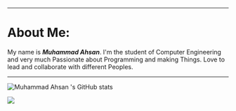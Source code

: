 
------------
# About Me:
My name is ***Muhammad Ahsan***. I'm the student of Computer Engineering and very much Passionate about Programming and making Things. Love to lead and collaborate with different Peoples.

------------
![Muhammad Ahsan 's GitHub stats](https://github-readme-stats.vercel.app/api?username=Muhammad-Ahsan-Rasheed&show_icons=true&theme=dark)

<img align="center" src="https://github-readme-stats.vercel.app/api/top-langs/?username=Muhammad-Ahsan-Rasheed&theme=dark&layout=compact" />


<!--
**Muhammad-Ahsan-Rasheed/Muhammad-Ahsan-Rasheed** is a ✨ _special_ ✨ repository because its `README.md` (this file) appears on your GitHub profile.

Here are some ideas to get you started:

- 🔭 I’m currently working on ...
- 🌱 I’m currently learning ...
- 👯 I’m looking to collaborate on ...
- 🤔 I’m looking for help with ...
- 💬 Ask me about ...
- 📫 How to reach me: ...
- 😄 Pronouns: ...
- ⚡ Fun fact: ...
-->

